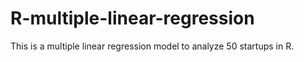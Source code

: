# R-multiple-linear-regression
This is a multiple linear regression model to analyze 50 startups in R.
